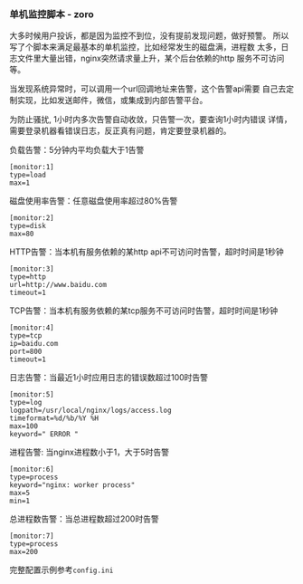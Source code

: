 ### 单机监控脚本 - zoro

大多时候用户投诉，都是因为监控不到位，没有提前发现问题，做好预警。
所以写了个脚本来满足最基本的单机监控，比如经常发生的磁盘满，进程数
太多，日志文件里大量出错，nginx突然请求量上升，某个后台依赖的http
服务不可访问等。

当发现系统异常时，可以调用一个url回调地址来告警，这个告警api需要
自己去定制实现，比如发送邮件，微信，或集成到内部告警平台。

为防止骚扰, 1小时内多次告警自动收敛，只告警一次，要查询1小时内错误
详情，需要登录机器看错误日志，反正真有问题，肯定要登录机器的。
 

负载告警：5分钟内平均负载大于1告警

```
[monitor:1]
type=load
max=1
```

磁盘使用率告警：任意磁盘使用率超过80%告警

```
[monitor:2]
type=disk
max=80
```

HTTP告警：当本机有服务依赖的某http api不可访问时告警，超时时间是1秒钟

```
[monitor:3]
type=http
url=http://www.baidu.com
timeout=1
```

TCP告警：当本机有服务依赖的某tcp服务不可访问时告警，超时时间是1秒钟

```
[monitor:4]
type=tcp
ip=baidu.com
port=800
timeout=1
```

日志告警：当最近1小时应用日志的错误数超过100时告警

```
[monitor:5]
type=log
logpath=/usr/local/nginx/logs/access.log
timeformat=%d/%b/%Y %H
max=100
keyword=" ERROR "
```

进程告警: 当nginx进程数小于1，大于5时告警

```
[monitor:6]
type=process
keyword="nginx: worker process"
max=5
min=1
```

总进程数告警：当总进程数超过200时告警

```
[monitor:7]
type=process
max=200
```


完整配置示例参考`config.ini`
